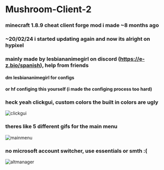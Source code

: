 # Mushroom-Client-2
### minecraft 1.8.9 cheat client forge mod i made ~8 months ago
### ~20/02/24 i started updating again and now its alright on hypixel
### mainly made by lesbiananimegirl on discord (https://e-z.bio/spanish), help from friends
#### dm lesbiananimegirl for configs 
#### or hf configing this yourself (i made the configing process too hard)

### heck yeah clickgui, custom colors the built in colors are ugly
![clickgui](https://i.imgur.com/oqEiuZQ.png)

### theres like 5 different gifs for the main menu
![mainmenu](https://i.imgur.com/1RVRB1l.png)

### no microsoft account switcher, use essentials or smth :(
![altmanager](https://i.imgur.com/kHpA4HU.png)
